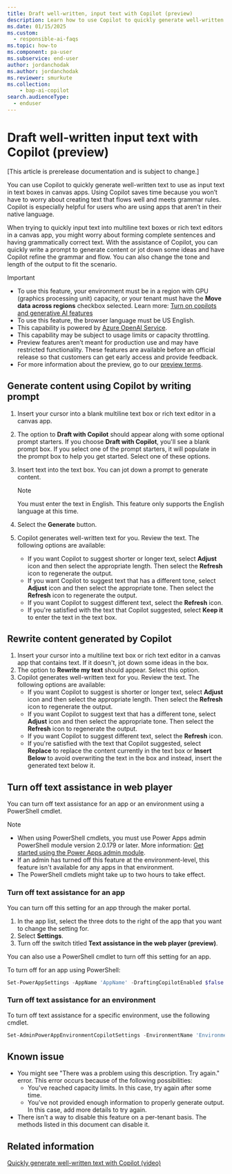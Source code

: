 ```yaml
---
title: Draft well-written, input text with Copilot (preview)
description: Learn how to use Copilot to quickly generate well-written text that can be used in text boxes in apps made with Power Apps.
ms.date: 01/15/2025
ms.custom: 
  - responsible-ai-faqs
ms.topic: how-to
ms.component: pa-user
ms.subservice: end-user
author: jordanchodak
ms.author: jordanchodak
ms.reviewer: smurkute
ms.collection: 
    - bap-ai-copilot 
search.audienceType: 
  - enduser
---
```


# Draft well-written input text with Copilot (preview)

[This article is prerelease documentation and is subject to change.]

You can use Copilot to quickly generate well-written text to use as input text in text boxes in canvas apps. Using Copilot saves time because you won’t have to worry about creating text that flows well and meets grammar rules. Copilot is especially helpful for users who are using apps that aren’t in their native language.

When trying to quickly input text into multiline text boxes or rich text editors in a canvas app, you might worry about forming complete sentences and having grammatically correct text. With the assistance of Copilot, you can quickly write a prompt to generate content or jot down some ideas and have Copilot refine the grammar and flow. You can also change the tone and length of the output to fit the scenario.

> [!IMPORTANT]
> - To use this feature, your environment must be in a region with GPU (graphics processing unit) capacity, or your tenant must have the **Move data across regions** checkbox selected. Learn more: [Turn on copilots and generative AI features](/power-platform/admin/geographical-availability-copilot)
> - To use this feature, the browser language must be US English.
> - This capability is powered by [Azure OpenAI Service](/azure/cognitive-services/openai/overview).
> - This capability may be subject to usage limits or capacity throttling.
> - Preview features aren’t meant for production use and may have restricted functionality. These features are available before an official release so that customers can get early access and provide feedback.
> - For more information about the preview, go to our [preview terms](https://go.microsoft.com/fwlink/?linkid=2189520).

## Generate content using Copilot by writing prompt

1. Insert your cursor into a blank multiline text box or rich text editor in a canvas app.
2. The option to **Draft with Copilot**  should appear along with some optional prompt starters. If you choose **Draft with Copilot**, you'll see a blank prompt box. If you select one of the prompt starters, it will populate in the prompt box to help you get started. Select one of these options.
3. Insert text into the text box. You can jot down a prompt to generate content.

     > [!Note]
     > You must enter the text in English. This feature only supports the English language at this time.
4. Select the **Generate** button.
5. Copilot generates well-written text for you. Review the text. The following options are available:
    - If you want Copilot to suggest shorter or longer text, select **Adjust** icon and then select the appropriate length. Then select the **Refresh** icon to regenerate the output.
    - If you want Copilot to suggest text that has a different tone, select **Adjust** icon and then select the appropriate tone. Then select the **Refresh** icon to regenerate the output.
    - If you want Copilot to suggest different text, select the **Refresh** icon.
    - If you're satisfied with the text that Copilot suggested, select **Keep it** to enter the text in the text box.
  
## Rewrite content generated by Copilot

1. Insert your cursor into a multiline text box or rich text editor in a canvas app that contains text. If it doesn't, jot down some ideas in the box.
2. The option to **Rewrite my text** should appear. Select this option.
3. Copilot generates well-written text for you. Review the text. The following options are available:
    - If you want Copilot to suggest is shorter or longer text, select **Adjust** icon and then select the appropriate length. Then select the **Refresh** icon to regenerate the output.
    - If you want Copilot to suggest text that has a different tone, select **Adjust** icon and then select the appropriate tone. Then select the **Refresh** icon to regenerate the output.
    - If you want Copilot to suggest different text, select the **Refresh** icon.
    - If you're satisfied with the text that Copilot suggested, select **Replace** to replace the content currently in the text box or **Insert Below** to avoid overwriting the text in the box and instead, insert the generated text below it.
  
## Turn off text assistance in web player

You can turn off text assistance for an app or an environment using a PowerShell cmdlet.

> [!NOTE]
> - When using PowerShell cmdlets, you must use Power Apps admin PowerShell module version 2.0.179 or later. More information: [Get started using the Power Apps admin module](/powershell/powerapps/get-started-powerapps-admin).
> - If an admin has turned off this feature at the environment-level, this feature isn't available for any apps in that environment.
> - The PowerShell cmdlets might take up to two hours to take effect.

### Turn off text assistance for an app
You can turn off this setting for an app through the maker portal.
1. In the app list, select the three dots to the right of the app that you want to change the setting for.
2. Select **Settings**.
3. Turn off the switch titled **Text assistance in the web player (preview)**.

You can also use a PowerShell cmdlet to turn off this setting for an app.

To turn off for an app using PowerShell:

```powershell
Set-PowerAppSettings -AppName 'AppName' -DraftingCopilotEnabled $false
```

### Turn off text assistance for an environment

To turn off text assistance for a specific environment, use the following cmdlet.

```powershell
Set-AdminPowerAppEnvironmentCopilotSettings -EnvironmentName 'EnvironmentName' -AppDraftingCopilotEnabled $false
```

## Known issue

- You might see "There was a problem using this description. Try again." error. This error occurs because of the following possibilities:
  - You've reached capacity limits. In this case, try again after some time.
  - You've not provided enough information to properly generate output. In this case, add more details to try again.
- There isn't a way to disable this feature on a per-tenant basis.  The methods listed in this document can disable it.

## Related information

[Quickly generate well-written text with Copilot (video)](https://youtu.be/XY1sWTi4nl8?feature=shared)

